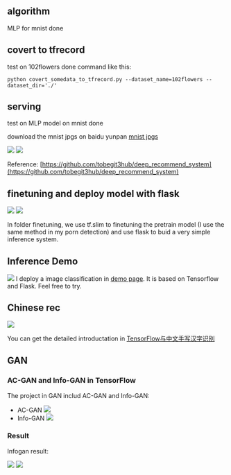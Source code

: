 ## algorithm

MLP for mnist done

## covert to tfrecord

test on 102flowers done
command like this:

`python covert_somedata_to_tfrecord.py --dataset_name=102flowers --dataset_dir='./'`

## serving
test on MLP model on mnist done

download the mnist jpgs on baidu yunpan [mnist jpgs](https://pan.baidu.com/s/1o8EWkVS)

![](./images/mnist_server.png)
![](./images/mnist_client_result.png)




Reference: [https://github.com/tobegit3hub/deep_recommend_system](https://github.com/tobegit3hub/deep_recommend_system)


## finetuning and deploy model with flask

![](./images/flask_with_pretrain_model.png)
![](./images/flask_with_pretrain_model_00.png)

In folder finetuning, we use tf.slim to finetuning the pretrain model (I use the same method in my porn detection) and use flask to buid a very simple inference system.



## Inference Demo
![](./images/demo_result.png)
I deploy a image classification in [demo page](http://demo.duanshishi.com). It is based on Tensorflow and Flask. Feel free to try.

## Chinese rec

![](http://images.duanshishi.com/mac_blogs_chinese_rec_example.png)

You can get the detailed introductation in [TensorFlow与中文手写汉字识别](http://hacker.duanshishi.com/?p=1753)

## GAN
### AC-GAN and Info-GAN in TensorFlow
The project in GAN includ AC-GAN and Info-GAN:

 - AC-GAN ![](./images/ac-gan-fig-01.png)
 - Info-GAN ![](./images/infogan-fig-01.png)

### Result
Infogan result:

![](./images/infogan-result.png)
![](./images/acgan-result.png)
